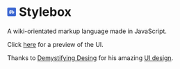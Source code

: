 # <img src="public/assets/stylebox/logo.svg" alt="Logo" width="20"/> Stylebox
A wiki-orientated markup language made in JavaScript.

Click [here](https://zhyov.github.io/Stylebox/public/en/tests/layout.html) for a preview of the UI.

Thanks to [Demystifying Desing](https://www.youtube.com/@DemystifyingDesign) for his amazing [UI design](https://www.youtube.com/watch?v=dGeH3FflBWA).